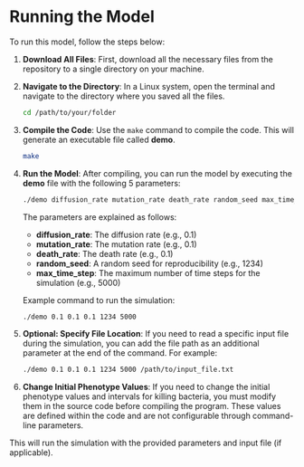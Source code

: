 # Running the Model

To run this model, follow the steps below:

1. **Download All Files**: First, download all the necessary files from the repository to a single directory on your machine.

2. **Navigate to the Directory**: In a Linux system, open the terminal and navigate to the directory where you saved all the files.

    ```bash
    cd /path/to/your/folder
    ```

3. **Compile the Code**: Use the `make` command to compile the code. This will generate an executable file called **demo**.

    ```bash
    make
    ```

4. **Run the Model**: After compiling, you can run the model by executing the **demo** file with the following 5 parameters:

    ```bash
    ./demo diffusion_rate mutation_rate death_rate random_seed max_time_step
    ```

    The parameters are explained as follows:
    - **diffusion_rate**: The diffusion rate (e.g., 0.1)
    - **mutation_rate**: The mutation rate (e.g., 0.1)
    - **death_rate**: The death rate (e.g., 0.1)
    - **random_seed**: A random seed for reproducibility (e.g., 1234)
    - **max_time_step**: The maximum number of time steps for the simulation (e.g., 5000)

    Example command to run the simulation:

    ```bash
    ./demo 0.1 0.1 0.1 1234 5000
    ```

5. **Optional: Specify File Location**: If you need to read a specific input file during the simulation, you can add the file path as an additional parameter at the end of the command. For example:

    ```bash
    ./demo 0.1 0.1 0.1 1234 5000 /path/to/input_file.txt
    ```

6. **Change Initial Phenotype Values**: If you need to change the initial phenotype values and intervals for killing bacteria, you must modify them in the source code before compiling the program. These values are defined within the code and are not configurable through command-line parameters.

This will run the simulation with the provided parameters and input file (if applicable).

